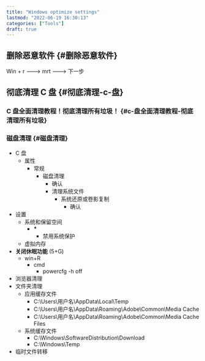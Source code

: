 ```yaml
---
title: "Windows optimize settings"
lastmod: "2022-06-19 16:30:13"
categories: ["Tools"]
draft: true
---
```


## 删除恶意软件 {#删除恶意软件}

Win + r ---&gt; mrt ---&gt; 下一步


## 彻底清理 C 盘 {#彻底清理-c-盘}


### C 盘全面清理教程！彻底清理所有垃圾！ {#c-盘全面清理教程-彻底清理所有垃圾}


### 磁盘清理 {#磁盘清理}

-   C 盘
    -   属性
        -   常规
            -   磁盘清理
                -   确认
                -   清理系统文件
                    -   系统还原或卷影复制
                        -   确认
-   设置
    -   系统和保留空间
        -   **\***
            -   禁用系统保护
    -   虚拟内存
-   **关闭休眠功能** (5+G)
    -   win+R
        -   cmd
            -   powercfg -h off
-   浏览器清理
-   文件夹清理
    -   应用缓存文件
        -   C:\Users\\用户名\AppData\Local\Temp
        -   C:\Users\\用户名\AppData\Roaming\Adobe\Common\Media Cache
        -   C:\Users\\用户名\AppData\Roaming\Adobe\Common\Media Cache Files
    -   系统缓存文件
        -   C:\Windows\SoftwareDistribution\Download
        -   C:\Windows\Temp
-   临时文件转移